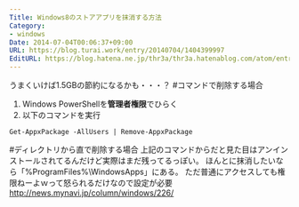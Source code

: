 ```yaml
---
Title: Windows8のストアアプリを抹消する方法
Category:
- windows
Date: 2014-07-04T00:06:37+09:00
URL: https://blog.turai.work/entry/20140704/1404399997
EditURL: https://blog.hatena.ne.jp/thr3a/thr3a.hatenablog.com/atom/entry/12921228815727383807
---
```


うまくいけば1.5GBの節約になるかも・・・？
#コマンドで削除する場合

1. Windows PowerShellを**管理者権限**でひらく
2. 以下のコマンドを実行
```
Get-AppxPackage -AllUsers | Remove-AppxPackage
```

#ディレクトリから直で削除する場合
上記のコマンドからだと見た目はアンインストールされてるんだけど実際はまだ残ってるっぽい。
ほんとに抹消したいなら「%ProgramFiles%\WindowsApps」にある。
ただ普通にアクセスしても権限ねーよｗって怒られるだけなので設定が必要
http://news.mynavi.jp/column/windows/226/
